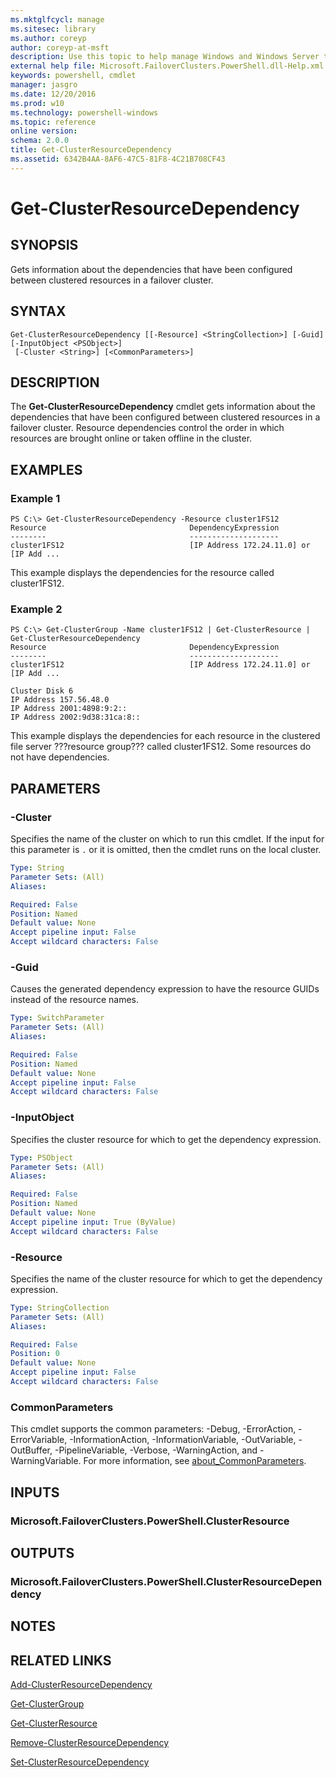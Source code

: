 ```yaml
---
ms.mktglfcycl: manage
ms.sitesec: library
ms.author: coreyp
author: coreyp-at-msft
description: Use this topic to help manage Windows and Windows Server technologies with Windows PowerShell.
external help file: Microsoft.FailoverClusters.PowerShell.dll-Help.xml
keywords: powershell, cmdlet
manager: jasgro
ms.date: 12/20/2016
ms.prod: w10
ms.technology: powershell-windows
ms.topic: reference
online version: 
schema: 2.0.0
title: Get-ClusterResourceDependency
ms.assetid: 6342B4AA-8AF6-47C5-81F8-4C21B708CF43
---
```


# Get-ClusterResourceDependency

## SYNOPSIS
Gets information about the dependencies that have been configured between clustered resources in a failover cluster.

## SYNTAX

```
Get-ClusterResourceDependency [[-Resource] <StringCollection>] [-Guid] [-InputObject <PSObject>]
 [-Cluster <String>] [<CommonParameters>]
```

## DESCRIPTION
The **Get-ClusterResourceDependency** cmdlet gets information about the dependencies that have been configured between clustered resources in a failover cluster.
Resource dependencies control the order in which resources are brought online or taken offline in the cluster.

## EXAMPLES

### Example 1
```
PS C:\> Get-ClusterResourceDependency -Resource cluster1FS12
Resource                                DependencyExpression 
--------                                -------------------- 
cluster1FS12                            [IP Address 172.24.11.0] or [IP Add ...
```

This example displays the dependencies for the resource called cluster1FS12.

### Example 2
```
PS C:\> Get-ClusterGroup -Name cluster1FS12 | Get-ClusterResource | Get-ClusterResourceDependency
Resource                                DependencyExpression 
--------                                -------------------- 
cluster1FS12                            [IP Address 172.24.11.0] or [IP Add ... 
 
Cluster Disk 6 
IP Address 157.56.48.0 
IP Address 2001:4898:9:2:: 
IP Address 2002:9d38:31ca:8::
```

This example displays the dependencies for each resource in the clustered file server ???resource group??? called cluster1FS12.
Some resources do not have dependencies.

## PARAMETERS

### -Cluster
Specifies the name of the cluster on which to run this cmdlet.
If the input for this parameter is `.` or it is omitted, then the cmdlet runs on the local cluster.

```yaml
Type: String
Parameter Sets: (All)
Aliases: 

Required: False
Position: Named
Default value: None
Accept pipeline input: False
Accept wildcard characters: False
```

### -Guid
Causes the generated dependency expression to have the resource GUIDs instead of the resource names.

```yaml
Type: SwitchParameter
Parameter Sets: (All)
Aliases: 

Required: False
Position: Named
Default value: None
Accept pipeline input: False
Accept wildcard characters: False
```

### -InputObject
Specifies the cluster resource for which to get the dependency expression.

```yaml
Type: PSObject
Parameter Sets: (All)
Aliases: 

Required: False
Position: Named
Default value: None
Accept pipeline input: True (ByValue)
Accept wildcard characters: False
```

### -Resource
Specifies the name of the cluster resource for which to get the dependency expression.

```yaml
Type: StringCollection
Parameter Sets: (All)
Aliases: 

Required: False
Position: 0
Default value: None
Accept pipeline input: False
Accept wildcard characters: False
```

### CommonParameters
This cmdlet supports the common parameters: -Debug, -ErrorAction, -ErrorVariable, -InformationAction, -InformationVariable, -OutVariable, -OutBuffer, -PipelineVariable, -Verbose, -WarningAction, and -WarningVariable. For more information, see [about_CommonParameters](http://go.microsoft.com/fwlink/?LinkID=113216).

## INPUTS

### Microsoft.FailoverClusters.PowerShell.ClusterResource

## OUTPUTS

### Microsoft.FailoverClusters.PowerShell.ClusterResourceDependency

## NOTES

## RELATED LINKS

[Add-ClusterResourceDependency](./add-clusterresourcedependency.md)

[Get-ClusterGroup](./get-clustergroup.md)

[Get-ClusterResource](./get-clusterresource.md)

[Remove-ClusterResourceDependency](./remove-clusterresourcedependency.md)

[Set-ClusterResourceDependency](./set-clusterresourcedependency.md)


